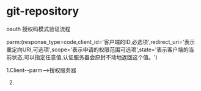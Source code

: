 # git-repository

oauth 授权码模式验证流程

parm:(response_type=code,client_id='客户端的ID,必选项',redirect_uri='表示重定向URI,可选项',scope='表示申请的权限范围可选项',state='表示客户端的当前状态,可以指定任意值,认证服务器会原封不动地返回这个值。')

1.Client--parm-->授权服务器

2.
